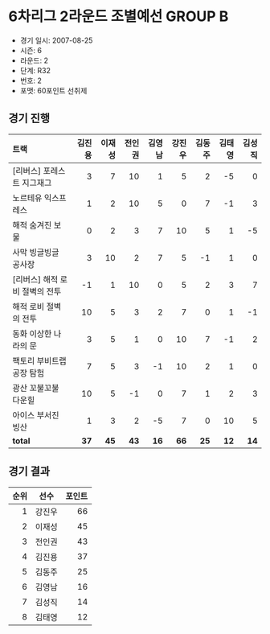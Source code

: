 # 6차리그 2라운드 조별예선 GROUP B

- 경기 일시: 2007-08-25
- 시즌: 6
- 라운드: 2
- 단계: R32
- 번호: 2
- 포맷: 60포인트 선취제





## 경기 진행

| 트랙 | 김진용 | 이재성 | 전인권 | 김영남 | 강진우 | 김동주 | 김태영 | 김성직 |
|:---|---:|---:|---:|---:|---:|---:|---:|---:|
| [리버스] 포레스트 지그재그 | 3 | 7 | 10 | 1 | 5 | 2 | -5 | 0 |
| 노르테유 익스프레스 | 1 | 2 | 10 | 5 | 0 | 7 | -1 | 3 |
| 해적 숨겨진 보물 | 0 | 2 | 3 | 7 | 10 | 5 | 1 | -5 |
| 사막 빙글빙글 공사장 | 3 | 10 | 2 | 7 | 5 | -1 | 1 | 0 |
| [리버스] 해적 로비 절벽의 전투 | -1 | 1 | 10 | 0 | 5 | 2 | 3 | 7 |
| 해적 로비 절벽의 전투 | 10 | 5 | 3 | 2 | 7 | 0 | 1 | -1 |
| 동화 이상한 나라의 문 | 3 | 5 | 1 | 0 | 10 | 7 | -1 | 2 |
| 팩토리 부비트랩 공장 탐험 | 7 | 5 | 3 | -1 | 10 | 2 | 1 | 0 |
| 광산 꼬불꼬불 다운힐 | 10 | 5 | -1 | 0 | 7 | 1 | 2 | 3 |
| 아이스 부서진 빙산 | 1 | 3 | 2 | -5 | 7 | 0 | 10 | 5 |
| __total__ | __37__ | __45__ | __43__ | __16__ | __66__ | __25__ | __12__ | __14__ |




## 경기 결과

| 순위 | 선수 | 포인트 |
|---:|:---:|---:|
| 1 | 강진우 | 66 |
| 2 | 이재성 | 45 |
| 3 | 전인권 | 43 |
| 4 | 김진용 | 37 |
| 5 | 김동주 | 25 |
| 6 | 김영남 | 16 |
| 7 | 김성직 | 14 |
| 8 | 김태영 | 12 |

